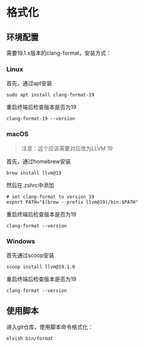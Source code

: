 # 格式化

## 环境配置
需要19.1.x版本的clang-format，安装方式：

### Linux
首先，通过apt安装
```
sudo apt install clang-format-19
```
重启终端后检查版本是否为19
```
clang-format-19 --version
```

### macOS
> 注意：这个应该需要对应改为LLVM 19

首先，通过homebrew安装
```
brew install llvm@19
```
然后在.zshrc中添加
```
# set clang-format to version 19
export PATH="$(brew --prefix llvm@19)/bin:$PATH"
```
重启终端后检查版本是否为19
```
clang-format --version
```

### Windows

首先通过scoop安装
```
scoop install llvm@19.1.0
```
重启终端后检查版本是否为19
```
clang-format --version
```

## 使用脚本
进入git仓库，使用脚本命令格式化：
```
elvish bin/format
```
